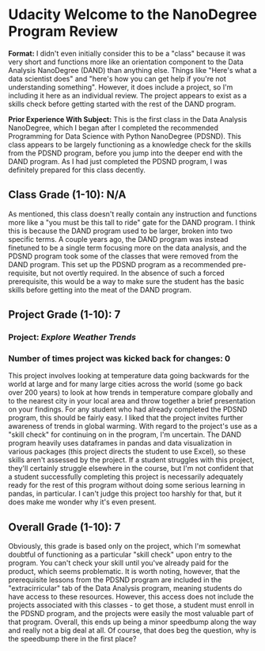 # Udacity Welcome to the NanoDegree Program Review
**Format:** I didn't even initially consider this to be a "class" because it was very short and functions more like an orientation component to the Data Analysis NanoDegree (DAND) than anything else. Things like "Here's what a data scientist does" and "here's how you can get help if you're not understanding something". However, it does include a project, so I'm including it here as an individual review. The project appears to exist as a skills check before getting started with the rest of the DAND program.

**Prior Experience With Subject:** This is the first class in the Data Analysis NanoDegree, which I began after I completed the recommended Programming for Data Science with Python NanoDegree (PDSND). This class appears to be largely functioning as a knowledge check for the skills from the PDSND program, before you jump into the deeper end with the DAND program. As I had just completed the PDSND program, I was definitely prepared for this class decently. 

## Class Grade (1-10): **N/A**
As mentioned, this class doesn't really contain any instruction and functions more like a "you must be this tall to ride" gate for the DAND program. I think this is because the DAND program used to be larger, broken into two specific terms. A couple years ago, the DAND program was instead finetuned to be a single term focusing more on the data analysis, and the PDSND program took some of the classes that were removed from the DAND program. This set up the PDSND program as a recommended pre-requisite, but not overtly required. In the absence of such a forced prerequisite, this would be a way to make sure the student has the basic skills before getting into the meat of the DAND program.  

## Project Grade (1-10): **7**
### Project: *Explore Weather Trends*
### Number of times project was kicked back for changes: **0**
This project involves looking at temperature data going backwards for the world at large and for many large cities across the world (some go back over 200 years) to look at how trends in temperature compare globally and to the nearest city in your local area and throw together a brief presentation on your findings. For any student who had already completed the PDSND program, this should be fairly easy. I liked that the project invites further awareness of trends in global warming. With regard to the project's use as a "skill check" for continuing on in the program, I'm uncertain. The DAND program heavily uses dataframes in pandas and data visualization in various packages (this project directs the student to use Excel), so these skills aren't assessed by the project. If a student struggles with this project, they'll certainly struggle elsewhere in the course, but I'm not confident that a student successfully completing this project is necessarily adequately ready for the rest of this program without doing some serious learning in pandas, in particular. I can't judge this project too harshly for that, but it does make me wonder why it's even present.

## Overall Grade (1-10): **7**
Obviously, this grade is based only on the project, which I'm somewhat doubtful of functioning as a particular "skill check" upon entry to the program. You can't check your skill until you've already paid for the product, which seems problematic. It is worth noting, however, that the prerequisite lessons from the PDSND program are included in the "extracirricular" tab of the Data Analysis program, meaning students do have access to these resources. However, this access does not include the projects associated with this classes - to get those, a student must enroll in the PDSND program, and the projects were easily the most valuable part of that program. Overall, this ends up being a minor speedbump along the way and really not a big deal at all. Of course, that does beg the question, why is the speedbump there in the first place? 